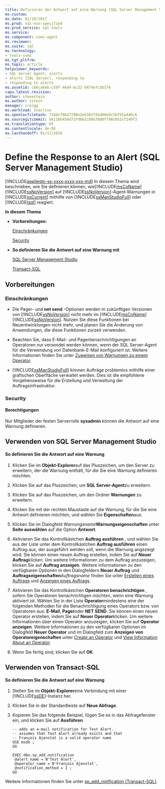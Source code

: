 ```yaml
---
title: Definieren der Antwort auf eine Warnung (SQL Server Management Studio) | Microsoft-Dokumentation
ms.custom: 
ms.date: 01/19/2017
ms.prod: sql-non-specified
ms.prod_service: sql-tools
ms.service: 
ms.component: ssms-agent
ms.reviewer: 
ms.suite: sql
ms.technology:
- tools-ssms
ms.tgt_pltfrm: 
ms.topic: article
helpviewer_keywords:
- SQL Server Agent, alerts
- alerts [SQL Server], responding to
- responding to alerts
ms.assetid: c86ca6eb-c59f-46e9-bc32-d474e7c3b170
caps.latest.revision: 
author: stevestein
ms.author: sstein
manager: craigg
ms.workload: Inactive
ms.openlocfilehash: 7188c78647298e2eb382fded68e9c5bfd1a44bc6
ms.sourcegitcommit: b6116b434d737d661c09b78d0f798c652cf149f3
ms.translationtype: HT
ms.contentlocale: de-DE
ms.lasthandoff: 01/17/2018
---
```

# <a name="define-the-response-to-an-alert-sql-server-management-studio"></a>Define the Response to an Alert (SQL Server Management Studio)
[!INCLUDE[appliesto-ss-xxxx-xxxx-xxx-md](../../includes/appliesto-ss-xxxx-xxxx-xxx-md.md)] In diesem Thema wird beschrieben, wie Sie definieren können, wie[!INCLUDE[msCoName](../../includes/msconame_md.md)] [!INCLUDE[ssNoVersion](../../includes/ssnoversion_md.md)] auf [!INCLUDE[ssNoVersion](../../includes/ssnoversion_md.md)]-Agent-Warnungen in [!INCLUDE[ssCurrent](../../includes/sscurrent_md.md)] mithilfe von [!INCLUDE[ssManStudioFull](../../includes/ssmanstudiofull_md.md)] oder [!INCLUDE[tsql](../../includes/tsql_md.md)] reagiert.  
  
**In diesem Thema**  
  
-   **Vorbereitungen:**  
  
    [Einschränkungen](#Restrictions)  
  
    [Security](#Security)  
  
-   **So definieren Sie die Antwort auf eine Warnung mit**  
  
    [SQL Server Management Studio](#SSMSProcedure)  
  
    [Transact-SQL](#TsqlProcedure)  
  
## <a name="BeforeYouBegin"></a>Vorbereitungen  
  
### <a name="Restrictions"></a>Einschränkungen  
  
-   Die Pager- und **net send** -Optionen werden in zukünftigen Versionen von [!INCLUDE[ssNoVersion](../../includes/ssnoversion_md.md)] nicht mehr im [!INCLUDE[msCoName](../../includes/msconame_md.md)][!INCLUDE[ssNoVersion](../../includes/ssnoversion_md.md)]. Nutzen Sie diese Funktionen bei Neuentwicklungen nicht mehr, und planen Sie die Änderung von Anwendungen, die diese Funktionen zurzeit verwenden.  
  
-   Beachten Sie, dass E-Mail- und Pagerbenachrichtigungen an Operatoren nur versendet werden können, wenn der SQL Server-Agent für die Verwendung von Datenbank-E-Mail konfiguriert ist. Weitere Informationen finden Sie unter [Zuweisen von Warnungen zu einem Operator](http://msdn.microsoft.com/library/ms190038.aspx).  
  
-   [!INCLUDE[ssManStudioFull](../../includes/ssmanstudiofull_md.md)] können Aufträge problemlos mithilfe einer grafischen Oberfläche verwaltet werden. Dies ist die empfohlene Vorgehensweise für die Erstellung und Verwaltung der Auftragsinfrastruktur.  
  
### <a name="Security"></a>Security  
  
#### <a name="Permissions"></a>Berechtigungen  
Nur Mitglieder der festen Serverrolle **sysadmin** können die Antwort auf eine Warnung definieren.  
  
## <a name="SSMSProcedure"></a>Verwenden von SQL Server Management Studio  
  
#### <a name="to-define-the-response-to-an-alert"></a>So definieren Sie die Antwort auf eine Warnung  
  
1.  Klicken Sie im **Objekt-Explorer**auf das Pluszeichen, um den Server zu erweitern, der die Warnung enthält, für die Sie eine Warnung definieren möchten.  
  
2.  Klicken Sie auf das Pluszeichen, um **SQL Server-Agent**zu erweitern.  
  
3.  Klicken Sie auf das Pluszeichen, um den Ordner **Warnungen** zu erweitern.  
  
4.  Klicken Sie mit der rechten Maustaste auf die Warnung, für die Sie eine Antwort definieren möchten, und wählen Sie **Eigenschaften**aus.  
  
5.  Klicken Sie im Dialogfeld *Warnungsname***Warnungseigenschaften** unter **Seite auswählen** auf die Option **Antwort**.  
  
6.  Aktivieren Sie das Kontrollkästchen **Auftrag ausführen** , und wählen Sie aus der Liste unter dem Kontrollkästchen **Auftrag ausführen** einen Auftrag aus, der ausgeführt werden soll, wenn die Warnung angezeigt wird. Sie können einen neuen Auftrag erstellen, indem Sie auf **Neuer Auftrag**klicken. Um weitere Informationen zu dem Auftrag anzuzeigen, klicken Sie auf **Auftrag anzeigen**. Weitere Informationen zu den verfügbaren Optionen in den Dialogfeldern **Neuer Auftrag** und **Auftragseigenschaften***Auftragsname* finden Sie unter [Erstellen eines Auftrags](../../ssms/agent/create-a-job.md) und [Anzeigen eines Auftrags](../../ssms/agent/view-a-job.md).  
  
7.  Aktivieren Sie das Kontrollkästchen **Operatoren benachrichtigen** , sofern Sie Operatoren benachrichtigen möchten, wenn eine Warnung aktiviert ist. Wählen Sie in der Liste **Operator**mindestens eine der folgenden Methoden für die Benachrichtigung eines Operators bzw. von Operatoren aus: **E-Mail**, **Pager**oder **NET SEND**. Sie können einen neuen Operator erstellen, indem Sie auf **Neuer Operator**klicken. Um weitere Informationen über einen Operator anzuzeigen, klicken Sie auf **Operator anzeigen**. Weitere Informationen zu den verfügbaren Optionen im Dialogfeld **Neuer Operator** und im Dialogfeld zum **Anzeigen von Operatoreigenschaften** unter [Create an Operator](../../ssms/agent/create-an-operator.md) und [View Information About an Operator](../../ssms/agent/view-information-about-an-operator.md).  
  
8.  Wenn Sie fertig sind, klicken Sie auf **OK**.  
  
## <a name="TsqlProcedure"></a>Verwenden von Transact-SQL  
  
#### <a name="to-define-the-response-to-an-alert"></a>So definieren Sie die Antwort auf eine Warnung  
  
1.  Stellen Sie im **Objekt-Explorer**eine Verbindung mit einer [!INCLUDE[ssDE](../../includes/ssde_md.md)]-Instanz her.  
  
2.  Klicken Sie in der Standardleiste auf **Neue Abfrage**.  
  
3.  Kopieren Sie das folgende Beispiel, fügen Sie es in das Abfragefenster ein, und klicken Sie auf **Ausführen**.  
  
    ```  
    -- adds an e-mail notification for Test Alert.  
    -- assumes that Test Alert already exists and that
    -- François Ajenstat is a valid operator name   
    USE msdb ;  
    GO  
  
    EXEC dbo.sp_add_notification  
     @alert_name = N'Test Alert',  
     @operator_name = N'François Ajenstat',  
     @notification_method = 1 ;  
    GO  
    ```  
  
Weitere Informationen finden Sie unter [sp_add_notification (Transact-SQL)](http://msdn.microsoft.com/en-us/0525e0a2-ed0b-4e69-8a4c-a9e3e3622fbd).  
  
